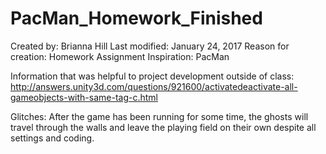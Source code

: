 # PacMan_Homework_Finished
Created by: Brianna Hill
Last modified: January 24, 2017
Reason for creation: Homework Assignment
Inspiration: PacMan

Information that was helpful to project development outside of class:
http://answers.unity3d.com/questions/921600/activatedeactivate-all-gameobjects-with-same-tag-c.html

Glitches:
After the game has been running for some time, the ghosts will travel through the walls and leave the playing
field on their own despite all settings and coding.
